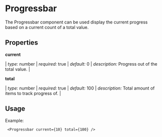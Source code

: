 # Progressbar

The Progressbar component can be used display the current progress based on a current count of a total value.

## Properties

**current**

| _type:_ number | _required:_ true | _default:_ 0 | _description:_ Progress out of the total value. |

**total**

| _type:_ number | _required:_ true | _default:_ 100 | _description:_ Total amount of items to track progress of. |

## Usage

Example:

` <Progressbar current={10} total={100} />`

